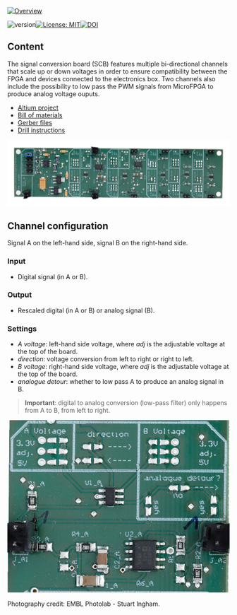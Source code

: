 <a href="https://mufpga.github.io/"><img src="https://raw.githubusercontent.com/mufpga/mufpga.github.io/main/img/logo_title.png" alt="Overview"/>

</a>


![version](https://img.shields.io/badge/version-3.1.1-blue)[![License: MIT](https://img.shields.io/badge/License-MIT-blue.svg)](https://opensource.org/licenses/MIT)[![DOI](https://zenodo.org/badge/410023495.svg)](https://zenodo.org/badge/latestdoi/410023495)


## Content

The signal conversion board (SCB) features multiple bi-directional channels that scale up or down voltages in order to ensure compatibility
between the FPGA and devices connected to the electronics box. Two channels also include the possibility to low pass the PWM signals 
from MicroFPGA to produce analog voltage ouputs.


- [Altium project](Altium_project)
- [Bill of materials](BOM)
- [Gerber files](Gerber)
- [Drill instructions](NC_Drill)

![SCB](SCB_soldered.jpg)


## Channel configuration

Signal A on the left-hand side, signal B on the right-hand side.

### Input
- Digital signal (in A or B).

### Output
- Rescaled digital (in A or B) or analog signal (B).

### Settings
- _A voltage_: left-hand side voltage, where _adj_ is the adjustable voltage at the top of the board.
- _direction_: voltage conversion from left to right or right to left.
- _B voltage_: right-hand side voltage, where _adj_ is the adjustable voltage at the top of the board.
- _analogue detour_: whether to low pass A to produce an analog signal in B.
  
 > __Important__: digital to analog conversion (low-pass filter) only happens from A to B, from left to right.

<img src="SCB_channel.jpg" width="600"/>

Photography credit: EMBL Photolab - Stuart Ingham.
